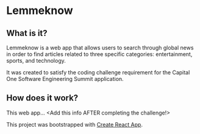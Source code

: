 # Lemmeknow

## What is it?
Lemmeknow is a web app that allows users to search through global news in order to find articles related to three specific categories: entertainment, sports, and technology.

It was created to satisfy the coding challenge requirement for the  Capital One Software Engineering Summit application.

## How does it work?
This web app... <Add this info AFTER completing the challenge!> 



This project was bootstrapped with [Create React App](https://github.com/facebook/create-react-app).
